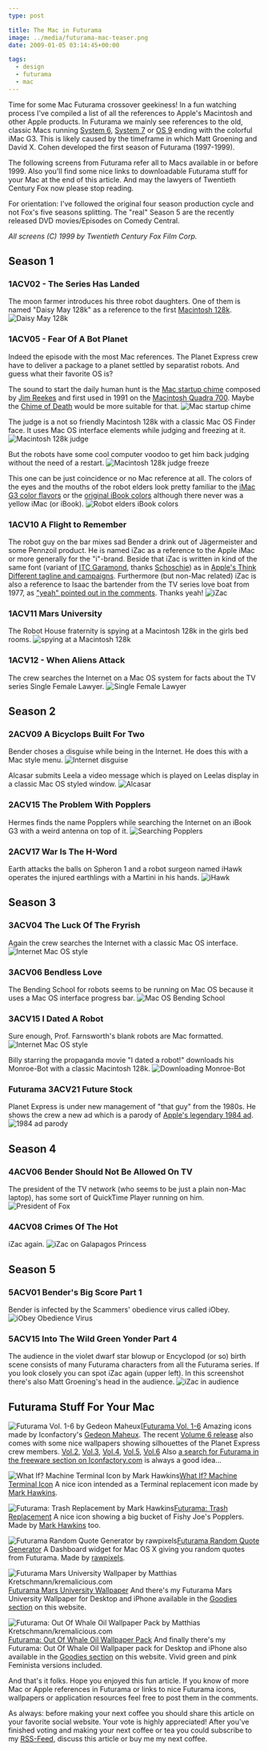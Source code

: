 ```yaml
---
type: post

title: The Mac in Futurama
image: ../media/futurama-mac-teaser.png
date: 2009-01-05 03:14:45+00:00

tags:
  - design
  - futurama
  - mac
---
```


Time for some Mac Futurama crossover geekiness! In a fun watching process I've compiled a list of all the references to Apple's Macintosh and other Apple products. In Futurama we mainly see references to the old, classic Macs running [System 6](http://en.wikipedia.org/wiki/Apple_System_Software_6), [System 7](http://en.wikipedia.org/wiki/System_7) or [OS 9](http://en.wikipedia.org/wiki/Mac_OS_9) ending with the colorful iMac G3. This is likely caused by the timeframe in which Matt Groening and David X. Cohen developed the first season of Futurama (1997-1999).

The following screens from Futurama refer all to Macs available in or before 1999. Also you'll find some nice links to downloadable Futurama stuff for your Mac at the end of this article. And may the lawyers of Twentieth Century Fox now please stop reading.

For orientation: I've followed the original four season production cycle and not Fox's five seasons splitting. The "real" Season 5 are the recently released DVD movies/Episodes on Comedy Central.

_All screens (C) 1999 by Twentieth Century Fox Film Corp._

## Season 1

### 1ACV02 - The Series Has Landed

The moon farmer introduces his three robot daughters. One of them is named "Daisy May 128k" as a reference to the first [Macintosh 128k](http://en.wikipedia.org/wiki/Macintosh_128K).
![Daisy May 128k](../media/futurama-mac-01.png)

### 1ACV05 - Fear Of A Bot Planet

Indeed the episode with the most Mac references. The Planet Express crew have to deliver a package to a planet settled by separatist robots. And guess what their favorite OS is?

The sound to start the daily human hunt is the [Mac startup chime](http://musicthing.blogspot.com/2005/05/tiny-music-makers-pt-4-mac-startup.html) composed by [Jim Reekes](http://en.wikipedia.org/wiki/Jim_Reekes) and first used in 1991 on the [Macintosh Quadra 700](http://en.wikipedia.org/wiki/Macintosh_Quadra_700). Maybe the [Chime of Death](http://en.wikipedia.org/wiki/Chimes_of_Death) would be more suitable for that.
![Mac startup chime](../media/futurama-mac-02.png)

The judge is a not so friendly Macintosh 128k with a classic Mac OS Finder face. It uses Mac OS interface elements while judging and freezing at it.
![Macintosh 128k judge](../media/futurama-mac-03.png)

But the robots have some cool computer voodoo to get him back judging without the need of a restart.
![Macintosh 128k judge freeze](../media/futurama-mac-04.png)

This one can be just coincidence or no Mac reference at all. The colors of the eyes and the mouths of the robot elders look pretty familiar to the [iMac G3 color flavors](http://www.apple.com/pr/photos/iMac/imaccolors.html) or the [original iBook colors](http://www.theapplecollection.com/iMac/iBook2.html) although there never was a yellow iMac (or iBook). ![Robot elders iBook colors](../media/futurama-mac-05.png)

### 1ACV10 A Flight to Remember

The robot guy on the bar mixes sad Bender a drink out of Jägermeister and some Pennzoil product. He is named iZac as a reference to the Apple iMac or more generally for the "i"-brand. Beside that iZac is written in kind of the same font (variant of [ITC Garamond](http://new.myfonts.com/fonts/itc/garamond/), thanks [Schoschie](http://www.kremalicious.com/2009/01/the-mac-in-futurama/#comment-48831)) as in [Apple's Think Different tagline and campaigns](http://web.archive.org/web/20010228171255/www.apple.com/thinkdifferent/). Furthermore (but non-Mac related) iZac is also a reference to Isaac the bartender from the TV series love boat from 1977, as ["yeah" pointed out in the comments](http://www.kremalicious.com/2009/01/the-mac-in-futurama/#comment-37416). Thanks yeah!
![iZac](../media/futurama-mac-06.png)

### 1ACV11 Mars University

The Robot House fraternity is spying at a Macintosh 128k in the girls bed rooms. ![spying at a Macintosh 128k](../media/futurama-mac-07.png)

### 1ACV12 - When Aliens Attack

The crew searches the Internet on a Mac OS system for facts about the TV series Single Female Lawyer. ![Single Female Lawyer](../media/futurama-mac-08.png)

## Season 2

### 2ACV09 A Bicyclops Built For Two

Bender choses a disguise while being in the Internet. He does this with a Mac style menu. ![Internet disguise](../media/futurama-mac-09.png)

Alcasar submits Leela a video message which is played on Leelas display in a classic Mac OS styled window. ![Alcasar](../media/futurama-mac-10.png)

### 2ACV15 The Problem With Popplers

Hermes finds the name Popplers while searching the Internet on an iBook G3 with a weird antenna on top of it. ![Searching Popplers](../media/futurama-mac-11.png)

### 2ACV17 War Is The H-Word

Earth attacks the balls on Spheron 1 and a robot surgeon named iHawk operates the injured earthlings with a Martini in his hands. ![iHawk](../media/futurama-mac-12.png)

## Season 3

### 3ACV04 The Luck Of The Fryrish

Again the crew searches the Internet with a classic Mac OS interface. ![Internet Mac OS style](../media/futurama-mac-13.png)

### 3ACV06 Bendless Love

The Bending School for robots seems to be running on Mac OS because it uses a Mac OS interface progress bar. ![Mac OS Bending School](../media/futurama-mac-14.png)

### 3ACV15 I Dated A Robot

Sure enough, Prof. Farnsworth's blank robots are Mac formatted.
![Internet Mac OS style](../media/futurama-mac-15.png)

Billy starring the propaganda movie "I dated a robot!" downloads his Monroe-Bot with a classic Macintosh 128k. ![Downloading Monroe-Bot](../media/futurama-mac-16.png)

### Futurama 3ACV21 Future Stock

Planet Express is under new management of "that guy" from the 1980s. He shows the crew a new ad which is a parody of [Apple's legendary 1984 ad](http://www.youtube.com/watch?v=R706isyDrqI). ![1984 ad parody](../media/futurama-mac-19.png)

## Season 4

### 4ACV06 Bender Should Not Be Allowed On TV

The president of the TV network (who seems to be just a plain non-Mac laptop), has some sort of QuickTime Player running on him.
![President of Fox](../media/futurama-mac-17.png)

### 4ACV08 Crimes Of The Hot

iZac again. ![iZac on Galapagos Princess](../media/futurama-mac-18.png)

## Season 5

### 5ACV01 Bender's Big Score Part 1

Bender is infected by the Scammers' obedience virus called iObey. ![iObey Obedience Virus](../media/futurama-mac-20.png)

### 5ACV15 Into The Wild Green Yonder Part 4

The audience in the violet dwarf star blowup or Encyclopod (or so) birth scene consists of many Futurama characters from all the Futurama series. If you look closely you can spot iZac again (upper left). In this screenshot there's also Matt Groening's head in the audience. ![iZac in audience](../media/futurama-mac-21.png)

## Futurama Stuff For Your Mac

![Futurama Vol. 1-6 by Gedeon Maheux](../media/futurama_gedeon.png)[[Futurama Vol. 1-6](http://iconfactory.com/freeware/preview/fut1)
Amazing icons made by Iconfactory's [Gedeon Maheux](http://gedblog.com/). The recent [Volume 6 release](http://iconfactory.com/freeware/preview/fut6) also comes with some nice wallpapers showing silhouettes of the Planet Express crew members. [Vol.2](http://iconfactory.com/freeware/preview/fut2), [Vol.3](http://iconfactory.com/freeware/preview/fut3), [Vol.4](http://iconfactory.com/freeware/preview/fut4), [Vol.5](http://iconfactory.com/freeware/preview/fut5), [Vol.6](http://iconfactory.com/freeware/preview/fut6)
Also [a search for Futurama in the freeware section on Iconfactory.com](http://iconfactory.com/search/freeware/futurama) is always a good idea...

![What If? Machine Terminal Icon by Mark Hawkins](../media/futurama_hawkins1.png)[What If? Machine Terminal Icon](http://scartissuemark.deviantart.com/art/What-If-Machine-Terminal-Icon-71455726)
A nice icon intended as a Terminal replacement icon made by [Mark Hawkins](http://scartissuemark.deviantart.com/).

![Futurama: Trash Replacement by Mark Hawkins](../media/futurama_hawkins2.png)[Futurama: Trash Replacement](http://scartissuemark.deviantart.com/art/Futurama-Trash-Replacement-71612045)
A nice icon showing a big bucket of Fishy Joe's Popplers. Made by [Mark Hawkins](http://scartissuemark.deviantart.com/) too.

![Futurama Random Quote Generator by rawpixels](../media/futurama_rawpixels.png)[Futurama Random Quote Generator](http://www.apple.com/medias/dashboard/movie_tv/futuramarandomquotegenerator.html)
A Dashboard widget for Mac OS X giving you random quotes from Futurama. Made by [rawpixels](http://www.rawpixels.com/).

![Futurama Mars University Wallpaper by Matthias Kretschmann/kremalicious.com](../media/futurama_kremalicious.png)[Futurama Mars University Wallpaper](http://www.kremalicious.com/2008/09/new-goodie-futurama-mars-university-wallpaper/)
And there's my Futurama Mars University Wallpaper for Desktop and iPhone available in the [Goodies section](http://www.kremalicious.com/goodies) on this website.

![Futurama: Out Of Whale Oil Wallpaper Pack by Matthias Kretschmann/kremalicious.com](../media/out_of_whale_oil_detail.png)[Futurama: Out Of Whale Oil Wallpaper Pack](http://www.kremalicious.com/2009/02/out-of-whale-oil/)
And finally there's my Futurama: Out Of Whale Oil Wallpaper pack for Desktop and iPhone also available in the [Goodies section](http://www.kremalicious.com/goodies) on this website. Vivid green and pink Feminista versions included.

And that's it folks. Hope you enjoyed this fun article. If you know of more Mac or Apple references in Futurama or links to nice Futurama icons, wallpapers or application resources feel free to post them in the comments.

As always: before making your next coffee you should share this article on your favorite social website. Your vote is highly appreciated! After you've finished voting and making your next coffee or tea you could subscribe to my [RSS-Feed](http://www.kremalicious.com/feed/), discuss this article or buy me my next coffee.
